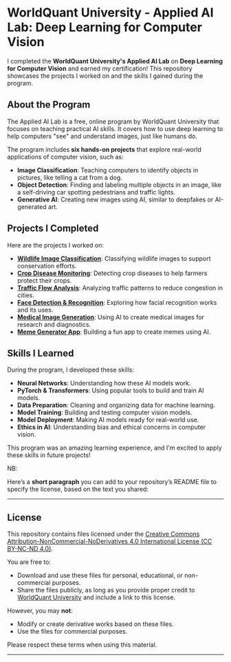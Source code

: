 # WorldQuant University - Applied AI Lab: Deep Learning for Computer Vision

I completed the **WorldQuant University's Applied AI Lab** on **Deep Learning for Computer Vision** and earned my certification! This repository showcases the projects I worked on and the skills I gained during the program.

## About the Program

The Applied AI Lab is a free, online program by WorldQuant University that focuses on teaching practical AI skills. It covers how to use deep learning to help computers "see" and understand images, just like humans do.

The program includes **six hands-on projects** that explore real-world applications of computer vision, such as:

- **Image Classification**: Teaching computers to identify objects in pictures, like telling a cat from a dog.
- **Object Detection**: Finding and labeling multiple objects in an image, like a self-driving car spotting pedestrians and traffic lights.
- **Generative AI**: Creating new images using AI, similar to deepfakes or AI-generated art.

## Projects I Completed

Here are the projects I worked on:

- [**Wildlife Image Classification**](./1.Widlife-Conservation-Ivory-Coast/): Classifying wildlife images to support conservation efforts.
- [**Crop Disease Monitoring**](./2.Crop-Disease-Uganda/): Detecting crop diseases to help farmers protect their crops.
- [**Traffic Flow Analysis**](./3.Traffic-monitoring-in-bangladesh/): Analyzing traffic patterns to reduce congestion in cities.
- [**Face Detection & Recognition**](./4.Celebrity-Sightings-in-India/): Exploring how facial recognition works and its uses.
- [**Medical Image Generation**](./5.Medical-Data-in-Spain/): Using AI to create medical images for research and diagnostics.
- [**Meme Generator App**](./6.Social-Media-Marketing-at-WQU/): Building a fun app to create memes using AI.

## Skills I Learned

During the program, I developed these skills:

- **Neural Networks**: Understanding how these AI models work.
- **PyTorch & Transformers**: Using popular tools to build and train AI models.
- **Data Preparation**: Cleaning and organizing data for machine learning.
- **Model Training**: Building and testing computer vision models.
- **Model Deployment**: Making AI models ready for real-world use.
- **Ethics in AI**: Understanding bias and ethical concerns in computer vision.

This program was an amazing learning experience, and I'm excited to apply these skills in future projects!

NB:

Here’s a **short paragraph** you can add to your repository’s README file to specify the license, based on the text you shared:

---

## License

This repository contains files licensed under the [Creative Commons Attribution-NonCommercial-NoDerivatives 4.0 International License (CC BY-NC-ND 4.0)](https://creativecommons.org/licenses/by-nc-nd/4.0/).

You are free to:

* Download and use these files for personal, educational, or non-commercial purposes.
* Share the files publicly, as long as you provide proper credit to [WorldQuant University](https://www.wqu.edu/) and include a link to this license.

However, you may **not**:

* Modify or create derivative works based on these files.
* Use the files for commercial purposes.

Please respect these terms when using this material.

---
